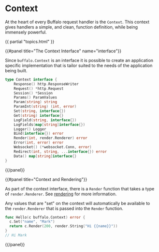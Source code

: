 # Context

At the heart of every Buffalo request handler is the `Context`. This context gives handlers a simple, and clean, function definition, while being immensely powerful.

{{ partial "topics.html" }}

{{#panel title="The Context Interface" name="interface"}}

Since `buffalo.Context` is an interface it is possible to create an application specific implementation that is tailor suited to the needs of the application being built.

```go
type Context interface {
	Response() http.ResponseWriter
	Request() *http.Request
	Session() *Session
	Params() ParamValues
	Param(string) string
	ParamInt(string) (int, error)
	Set(string, interface{})
	Get(string) interface{}
	LogField(string, interface{})
	LogFields(map[string]interface{})
	Logger() Logger
	Bind(interface{}) error
	Render(int, render.Renderer) error
	Error(int, error) error
	Websocket() (*websocket.Conn, error)
	Redirect(int, string, ...interface{}) error
	Data() map[string]interface{}
}
```
{{/panel}}

{{#panel title="Context and Rendering"}}

As part of the context interface, there is a `Render` function that takes a type of `render.Renderer`. See [rendering](/docs/rendering) for more information.

Any values that are "set" on the context will automatically be available to the `render.Renderer` that is passed into the `Render` function.

```go
func Hello(c buffalo.Context) error {
  c.Set("name", "Mark")
  return c.Render(200, render.String("Hi {{name}}"))
}
// Hi Mark
```

{{/panel}}
